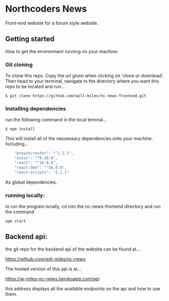 # Northcoders News

Front-end website for a forum style website.

## Getting started

How to get the environment running on your machine:

### Git cloning

To clone this repo. Copy the url given when clicking on 'clone or download'. Then head to your terminal, navigate to the directory where you want this repo to be located and run...

```
$ git clone https://github.com/will-miles/nc-news-frontend.git
```

### Installing dependencies

run the following command in the local teminal...

```
$ npm install
```

This will install all of the nessessary dependencies onto your machine. Including...

```js
    "@reach/router": "^1.2.1",
    "axios": "^0.19.0",
    "react": "^16.9.0",
    "react-dom": "^16.9.0",
    "react-scripts": "3.1.1"
```

As global dependencies.

### running locally:

to run the program locally, cd into the nc-news-frontend directory and run the command

```
npm start
```

## Backend api:

the git repo for the backend api of the website can be found at...

https://github.com/will-miles/nc-news

The hosted version of this api is at...

https://w-miles-nc-news.herokuapp.com/api

this address displays all the available endpoints on the api and how to use them.
